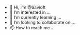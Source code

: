 - 👋 Hi, I’m @Savioft
- 👀 I’m interested in ...
- 🌱 I’m currently learning ...
- 💞️ I’m looking to collaborate on ...
- 📫 How to reach me ...

<!---
Savioft/Savioft is a ✨ special ✨ repository because its `README.md` (this file) appears on your GitHub profile.
You can click the Preview link to take a look at your changes.
--->
